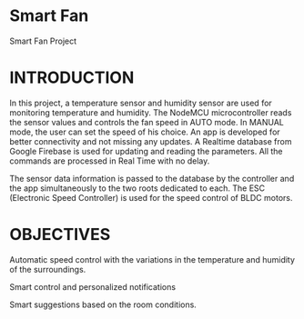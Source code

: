 # Smart Fan
Smart Fan Project

# INTRODUCTION
In this project, a temperature sensor and humidity sensor are used for monitoring temperature and humidity. The NodeMCU microcontroller reads the sensor values and controls the fan speed in AUTO mode. In MANUAL mode, the user can set the speed of his choice. An app is developed for better connectivity and not missing any updates. A Realtime database from Google Firebase is used for updating and reading the parameters. All the commands are processed in Real Time with no delay. 
 
The sensor data information is passed to the database by the controller and the app simultaneously to the two roots dedicated to each. The ESC (Electronic Speed Controller) is used for the speed control of BLDC motors.

# OBJECTIVES
Automatic speed control with the variations in the temperature and humidity of the surroundings.

Smart control and personalized notifications

Smart suggestions based on the room conditions.

